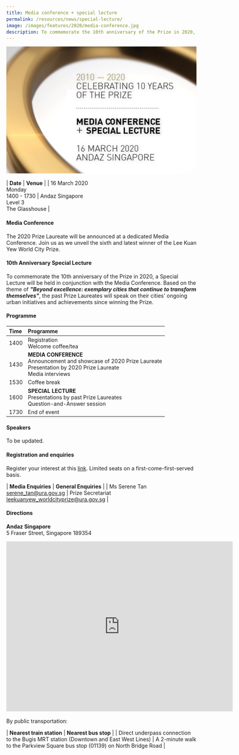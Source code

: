 ```yaml
---
title: Media conference + special lecture
permalink: /resources/news/special-lecture/
image: /images/features/2020/media-conference.jpg
description: To commemorate the 10th anniversary of the Prize in 2020, a Special Lecture will be held in conjunction with the Media Conference. Based on the theme of "Beyond excellence - exemplary cities that continue to transform themselves", the past Prize Laureates will speak on their cities' ongoing urban initiatives and achievements since winning the Prize.
---
```


![Media Conference](/images/features/2020/media-conference.jpg/)<br>

| **Date** | **Venue** |
| 16 March 2020<br>Monday<br>1400 - 1730 | Andaz Singapore<br>Level 3<br>The Glasshouse |

#### **Media Conference** 

The 2020 Prize Laureate will be announced at a dedicated Media Conference. Join us as we unveil the sixth and latest winner of the Lee Kuan Yew World City Prize. 

#### **10th Anniversary Special Lecture** 

To commemorate the 10th anniversary of the Prize in 2020, a Special Lecture will be held in conjunction with the Media Conference. Based on the theme of ***"Beyond excellence: exemplary cities that continue to transform themselves"***, the past Prize Laureates will speak on their cities' ongoing urban initiatives and achievements since winning the Prize. 

#### **Programme**

| Time | Programme |
|:--|:--|
| 1400 | Registration<br>Welcome coffee/tea |
| 1430 | **MEDIA CONFERENCE**<br>Announcement and showcase of 2020 Prize Laureate<br>Presentation by 2020 Prize Laureate<br>Media interviews |
| 1530 | Coffee break |
| 1600 | **SPECIAL LECTURE**<br>Presentations by past Prize Laureates<br>Question-and-Answer session | 
| 1730 | End of event |

#### **Speakers**

To be updated. 

#### **Registration and enquiries**

Register your interest at this [link](www.google.com). Limited seats on a first-come-first-served basis.

| **Media Enquiries** | **General Enquiries** |
| Ms Serene Tan<br>[serene_tan@ura.gov.sg](mailto:serene_tan@ura.gov.sg) | Prize Secretariat<br>[leekuanyew_worldcityprize@ura.gov.sg](mailto:leekuanyew_worldcityprize@ura.gov.sg) |

#### **Directions**

**Andaz Singapore**
<br>5 Fraser Street, Singapore 189354

<iframe src="https://www.google.com/maps/embed?pb=!1m18!1m12!1m3!1d3988.7926313699095!2d103.85554121443127!3d1.299206599052409!2m3!1f0!2f0!3f0!3m2!1i1024!2i768!4f13.1!3m3!1m2!1s0x31da19b021e9ce07%3A0x6f6afbcfba9af1c1!2sAndaz%20Singapore%20-%20a%20concept%20by%20Hyatt!5e0!3m2!1sen!2ssg!4v1579502553293!5m2!1sen!2ssg" width="600" height="450" frameborder="0" style="border:0;" allowfullscreen=""></iframe>

By public transportation: 

| **Nearest train station** | **Nearest bus stop** |
| Direct underpass connection to the Bugis MRT station (Downtown and East West Lines) | A 2-minute walk to the Parkview Square bus stop (01139) on North Bridge Road | 

